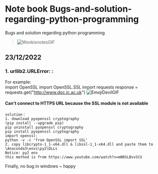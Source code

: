 # Note book Bugs-and-solution-regarding-python-programming
Bugs and solution regarding python programming 
> ![WonkisnotesGIF](https://user-images.githubusercontent.com/67893091/209371871-5fb86326-0957-42e3-9ad0-ed0b20d54905.gif)
## 23/12/2022
### 1. urllib2.URLError: <urlopen error unknown url type: https>:
For example:  
import OpenSSL
import OpenSSL.SSL
import requests
response = requests.get("http://www.doc.ic.ac.uk")
![EmojiDevilGIF](https://user-images.githubusercontent.com/67893091/209396456-4c1d7275-5512-413a-ab7e-db9a2222dad1.gif)
#### Can't connect to HTTPS URL because the SSL module is not available
```
solution： 
1. download pyopenssl cryptography
(pip install --upgrade pip)
pip uninstall pyopenssl cryptography
pip install pyopenssl cryptography
import openssl:
python -v -c 'from OpenSSL import SSL'
2. copy libcrypto-1_1-x64.dll & libssl-1_1-x64.dll and paste them to \Anaconda3\envs\py2\DLLs 
Notice: py2 env
this method is from https://www.youtube.com/watch?v=mN8SLBsvSCU
```
Finally, no bug in windows ~ happy
 
